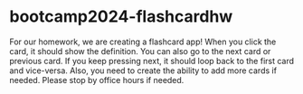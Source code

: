 # bootcamp2024-flashcardhw
For our homework, we are creating a flashcard app! When you click the card, it should show the definition. You can also go to the next card or previous card. If you keep pressing next, it should loop back to the first card and vice-versa. Also, you need to create the ability to add more cards if needed. Please stop by office hours if needed.
